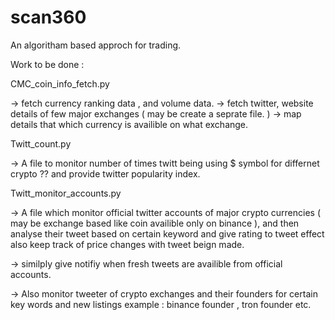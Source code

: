 # scan360
An algoritham based approch for trading.

Work to be done :

CMC_coin_info_fetch.py

-> fetch currency ranking data , and volume data.
-> fetch twitter, website details of few major exchanges ( may be create a seprate file. )
-> map details that which currency is availible on what exchange.

Twitt_count.py

-> A file to monitor number of times twitt being using $ symbol for differnet crypto ?? and provide twitter popularity index.

Twitt_monitor_accounts.py

-> A file which monitor official twitter accounts of major crypto currencies ( may be exchange based like coin availible only on binance ), and then analyse their tweet based on certain keyword and give rating to tweet effect also keep track of price changes with tweet beign made.

-> similply give notifiy when fresh tweets are availible from official accounts.

-> Also monitor tweeter of crypto exchanges and their founders for certain key words and new listings example : binance founder , tron founder etc.
   




